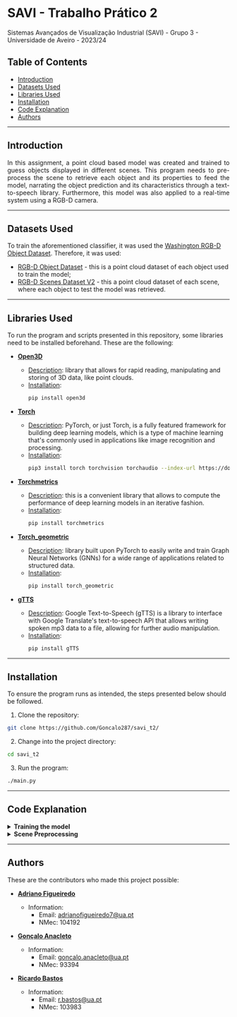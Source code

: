 # SAVI - Trabalho Prático 2

Sistemas Avançados de Visualização Industrial (SAVI) - Grupo 3 - Universidade de Aveiro - 2023/24

## Table of Contents

* [Introduction](#introduction)
* [Datasets Used](#datasets-used)
* [Libraries Used](#libraries-used)
* [Installation](#installation)
* [Code Explanation](#code-explanation)
* [Authors](#authors)


---
## Introduction

<p align="justify"> In this assignment, a point cloud based model was created and trained to guess objects displayed in different scenes. This program needs to pre-process the scene to retrieve each object and its properties to feed the model, narrating the object prediction and its characteristics through a text-to-speech library. Furthermore, this model was also applied to a real-time system using a RGB-D camera.</p>

---
## Datasets Used

To train the aforementioned classifier, it was used the [Washington RGB-D Object Dataset](https://rgbd-dataset.cs.washington.edu/dataset/). Therefore, it was used:
- [RGB-D Object Dataset](https://rgbd-dataset.cs.washington.edu/dataset/rgbd-dataset_pcd_ascii/) - this is a point cloud dataset of each object used to train the model;
- [RGB-D Scenes Dataset V2](https://rgbd-dataset.cs.washington.edu/dataset/rgbd-scenes-v2/) - this a point cloud dataset of each scene, where each object to test the model was retrieved.

---
## Libraries Used

To run the program and scripts presented in this repository, some libraries need to be installed beforehand. These are the following:

- **[Open3D](https://www.open3d.org/)**
  - <u>Description</u>: library that allows for rapid reading, manipulating and storing of 3D data, like point clouds.
  - <u>Installation</u>:
    ```bash
    pip install open3d
    ```

- **[Torch](https://pytorch.org/)**
  - <u>Description</u>: PyTorch, or just Torch, is a fully featured framework for building deep learning models, which is a type of machine learning that's commonly used in applications like image recognition and  processing.
  - <u>Installation</u>:
    ```bash
    pip3 install torch torchvision torchaudio --index-url https://download.pytorch.org/whl/cpu
    ```

- **[Torchmetrics](https://lightning.ai/docs/torchmetrics/stable/)**
  - <u>Description</u>: this is a convenient library that allows to compute the performance of deep learning models in an iterative fashion.
  - <u>Installation</u>:
    ```bash
    pip install torchmetrics
    ```
  
- **[Torch_geometric](https://pytorch-geometric.readthedocs.io/en/latest/)**
  - <u>Description</u>: library built upon PyTorch to easily write and train Graph Neural Networks (GNNs) for a wide range of applications related to structured data.
  - <u>Installation</u>:
    ```bash
    pip install torch_geometric
    ```

- **[gTTS](https://gtts.readthedocs.io/en/latest/)**
  - <u>Description</u>: Google Text-to-Speech (gTTS) is a library to interface with Google Translate's text-to-speech API that allows writing spoken mp3 data to a file, allowing for further audio manipulation.
  - <u>Installation</u>:
    ```bash
    pip install gTTS
    ```

<!-- Add more libraries as needed -->

---
## Installation

To ensure the program runs as intended, the steps presented below should be followed.

1. Clone the repository:
```bash
git clone https://github.com/Goncalo287/savi_t2/
```
2. Change into the project directory:
```bash
cd savi_t2
```
3. Run the program:
```bash
./main.py
```

---
## Code Explanation 

<details >
<summary><b>Training the model</b></summary>

To train the model with Pointclouds information, a [PointNet](http://stanford.edu/~rqi/pointnet/) architecture was utilized. It consumes an entire point cloud, learns a spatial encoding of each point, aggregates learned encodings into features, and feeds them into a classifier. One advantage of this architecture is that it learns the global representation of the input, ensuring that the results are independent of the orientation of the Pointcloud. In this network architecture, there are several shared MLPs (1D Convolutions) from which critical points are extracted using a Max Pooling function. These critical points (outputs) are fed into a classifier that predicts each object class. Aditional detailed information about this architecture can be found at ["An Intuitive Introduction to Point Net"](https://medium.com/@itberrios6/introduction-to-point-net-d23f43aa87d2).

To optimize the classifier parameters, a PointNetLoss function was implemented. In this function, the [Negative Log Likelihood Loss (NLLLOSS)](https://pytorch.org/docs/stable/generated/torch.nn.NLLLoss.html) criterion was used to refine the model parameters during the training phase to improve validation results. To prevent overfitting during the training phase, the model was only saved when the validation error was minimum compared to the training process.

</details>

<details >
<summary><b>Scene Preprocessing</b></summary>

aaa

</details>


---
## Authors

These are the contributors who made this project possible:

- **[Adriano Figueiredo](https://github.com/AdrianoFF10)**
  - Information:
    - Email: adrianofigueiredo7@ua.pt
    - NMec: 104192

- **[Gonçalo Anacleto](https://github.com/Goncalo287)**
  - Information:
    - Email: goncalo.anacleto@ua.pt
    - NMec: 93394

- **[Ricardo Bastos](https://github.com/RBastos36)**
  - Information:
    - Email: r.bastos@ua.pt
    - NMec: 103983
